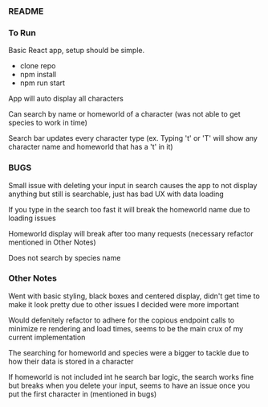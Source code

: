 ### README

### To Run

Basic React app, setup should be simple.

- clone repo
- npm install
- npm run start

App will auto display all characters

Can search by name or homeworld of a character (was not able to get species to work in time)

Search bar updates every character type (ex. Typing 't' or 'T' will show any character name and homeworld that has a 't' in it)

### BUGS

Small issue with deleting your input in search causes the app to not display anything but still is searchable, just has bad UX with data loading

If you type in the search too fast it will break the homeworld name due to loading issues

Homeworld display will break after too many requests (necessary refactor mentioned in Other Notes)

Does not search by species name

### Other Notes

Went with basic styling, black boxes and centered display, didn't get time to make it look pretty due to other issues I decided were more important

Would defenitely refactor to adhere for the copious endpoint calls to minimize re rendering and load times, seems to be the main crux of my current implementation

The searching for homeworld and species were a bigger to tackle due to how their data is stored in a character

If homeworld is not included int he search bar logic, the search works fine but breaks when you delete your input, seems to have an issue once you put the first character in (mentioned in bugs)